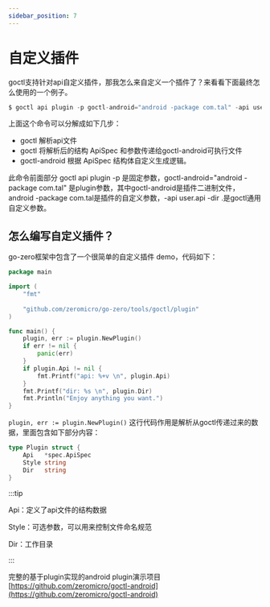 ```yaml
---
sidebar_position: 7
---
```


# 自定义插件

goctl支持针对api自定义插件，那我怎么来自定义一个插件了？来看看下面最终怎么使用的一个例子。
```go
$ goctl api plugin -p goctl-android="android -package com.tal" -api user.api -dir .
```

上面这个命令可以分解成如下几步：
* goctl 解析api文件
* goctl 将解析后的结构 ApiSpec 和参数传递给goctl-android可执行文件
* goctl-android 根据 ApiSpec 结构体自定义生成逻辑。 

此命令前面部分 goctl api plugin -p 是固定参数，goctl-android="android -package com.tal" 是plugin参数，其中goctl-android是插件二进制文件，android -package com.tal是插件的自定义参数，-api user.api -dir .是goctl通用自定义参数。

## 怎么编写自定义插件？
go-zero框架中包含了一个很简单的自定义插件 demo，代码如下：
```go title="plugin.go"
package main

import (
    "fmt"
    
    "github.com/zeromicro/go-zero/tools/goctl/plugin"
)

func main() {
    plugin, err := plugin.NewPlugin()
    if err != nil {
        panic(err)
    }
    if plugin.Api != nil {
        fmt.Printf("api: %+v \n", plugin.Api)
    }
    fmt.Printf("dir: %s \n", plugin.Dir)
    fmt.Println("Enjoy anything you want.")
}
```

`plugin, err := plugin.NewPlugin()` 这行代码作用是解析从goctl传递过来的数据，里面包含如下部分内容：

```go 
type Plugin struct {
    Api   *spec.ApiSpec
    Style string
    Dir   string
}
```

:::tip 

Api：定义了api文件的结构数据

Style：可选参数，可以用来控制文件命名规范

Dir：工作目录

:::


完整的基于plugin实现的android plugin演示项目
[https://github.com/zeromicro/goctl-android](https://github.com/zeromicro/goctl-android)
